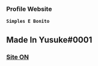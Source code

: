 ### Profile Website
**`Simples E Bonito`**

## Made In Yusuke#0001

### [Site ON](https://userwhare.github.io/d4rksold4t/)

